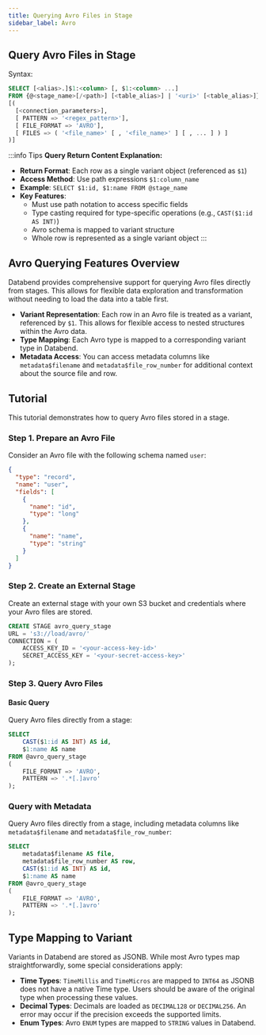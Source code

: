 ```yaml
---
title: Querying Avro Files in Stage
sidebar_label: Avro
---
```


## Query Avro Files in Stage

Syntax:
```sql
SELECT [<alias>.]$1:<column> [, $1:<column> ...]
FROM {@<stage_name>[/<path>] [<table_alias>] | '<uri>' [<table_alias>]}
[(
  [<connection_parameters>],
  [ PATTERN => '<regex_pattern>'],
  [ FILE_FORMAT => 'AVRO'],
  [ FILES => ( '<file_name>' [ , '<file_name>' ] [ , ... ] ) ]
)]
```

:::info Tips
**Query Return Content Explanation:**

* **Return Format**: Each row as a single variant object (referenced as `$1`)
* **Access Method**: Use path expressions `$1:column_name`
* **Example**: `SELECT $1:id, $1:name FROM @stage_name`
* **Key Features**:
  * Must use path notation to access specific fields
  * Type casting required for type-specific operations (e.g., `CAST($1:id AS INT)`)
  * Avro schema is mapped to variant structure
  * Whole row is represented as a single variant object
:::

## Avro Querying Features Overview

Databend provides comprehensive support for querying Avro files directly from stages. This allows for flexible data exploration and transformation without needing to load the data into a table first.

*   **Variant Representation**: Each row in an Avro file is treated as a variant, referenced by `$1`. This allows for flexible access to nested structures within the Avro data.
*   **Type Mapping**: Each Avro type is mapped to a corresponding variant type in Databend.
*   **Metadata Access**: You can access metadata columns like `metadata$filename` and `metadata$file_row_number` for additional context about the source file and row.

## Tutorial

This tutorial demonstrates how to query Avro files stored in a stage.

### Step 1. Prepare an Avro File

Consider an Avro file with the following schema named `user`:

```json
{
  "type": "record",
  "name": "user",
  "fields": [
    {
      "name": "id",
      "type": "long"
    },
    {
      "name": "name",
      "type": "string"
    }
  ]
}
```

### Step 2. Create an External Stage

Create an external stage with your own S3 bucket and credentials where your Avro files are stored.

```sql
CREATE STAGE avro_query_stage
URL = 's3://load/avro/'
CONNECTION = (
    ACCESS_KEY_ID = '<your-access-key-id>'
    SECRET_ACCESS_KEY = '<your-secret-access-key>'
);
```

### Step 3. Query Avro Files

#### Basic Query

Query Avro files directly from a stage:

```sql
SELECT
    CAST($1:id AS INT) AS id,
    $1:name AS name
FROM @avro_query_stage
(
    FILE_FORMAT => 'AVRO',
    PATTERN => '.*[.]avro'
);
```

### Query with Metadata

Query Avro files directly from a stage, including metadata columns like `metadata$filename` and `metadata$file_row_number`:

```sql
SELECT
    metadata$filename AS file,
    metadata$file_row_number AS row,
    CAST($1:id AS INT) AS id,
    $1:name AS name
FROM @avro_query_stage
(
    FILE_FORMAT => 'AVRO',
    PATTERN => '.*[.]avro'
);
```

## Type Mapping to Variant

Variants in Databend are stored as JSONB. While most Avro types map straightforwardly, some special considerations apply:

*   **Time Types**: `TimeMillis` and `TimeMicros` are mapped to `INT64` as JSONB does not have a native Time type. Users should be aware of the original type when processing these values.
*   **Decimal Types**: Decimals are loaded as `DECIMAL128` or `DECIMAL256`. An error may occur if the precision exceeds the supported limits.
*   **Enum Types**: Avro `ENUM` types are mapped to `STRING` values in Databend.
